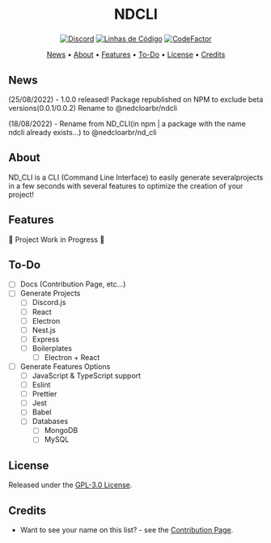 <h1 align="center">
  <br>
  NDCLI
  <br>
</h1>

<h3 align=center> </h3>
<div align=center>

[![Discord](https://img.shields.io/discord/679066351456878633.svg?label=&logo=discord&logoColor=ffffff&color=7389D8&labelColor=6A7EC2)](http://discord.gg/5CHARxbaRk)
[![Linhas de Código](https://sonarcloud.io/api/project_badges/measure?project=NedcloarBR_ND_CLI&metric=ncloc)](https://sonarcloud.io/dashboard?id=NedcloarBR_NDCLI)
[![CodeFactor](https://www.codefactor.io/repository/github/nedcloarbr/n-d-b/badge)](https://www.codefactor.io/repository/github/nedcloarbr/ndcli)

</div>

<p align="center">
  <a href="#News">News</a>
  •
  <a href="#About">About</a>
  • 
  <a href="#Features">Features</a>
  •
  <a href="To-Do">To-Do</a>
  •
  <a href="#License">License</a>
  •
  <a href="#Créditos">Credits</a>
</p>

## News

(25/08/2022) - 1.0.0 released! Package republished on NPM to exclude beta versions(0.0.1/0.0.2) Rename to @nedcloarbr/ndcli

(18/08/2022) - Rename from ND_CLI(in npm | a package with the name ndcli already exists...) to @nedcloarbr/nd_cli

## About
  ND_CLI is a CLI (Command Line Interface) to easily generate severalprojects in a few seconds with several features to optimize the creation of your project!

## Features
  🚧 Project Work in Progress 🚧
## To-Do

- [ ] Docs (Contribution Page, etc...)
- [ ] Generate Projects
  - [ ] Discord.js
  - [ ] React
  - [ ] Electron
  - [ ] Nest.js
  - [ ] Express
  - [ ] Boilerplates
    - [ ] Electron + React
- [ ] Generate Features Options
  - [ ] JavaScript & TypeScript support
  - [ ] Eslint
  - [ ] Prettier
  - [ ] Jest
  - [ ] Babel
  - [ ] Databases
    - [ ] MongoDB
    - [ ] MySQL

## License

Released under the [GPL-3.0 License](https://github.com/NedcloarBR/ND_CLI/blob/master/License).

## Credits

- Want to see your name on this list? - see the [Contribution Page](https://github.com/NedcloarBR/ND_CLI/blob/master/Docs/CONTRIBUTING.md).
